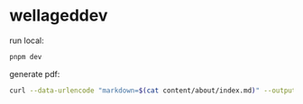 # wellageddev

run local:

```sh
pnpm dev
```

generate pdf:

```sh
curl --data-urlencode "markdown=$(cat content/about/index.md)" --output content/about/andrew_danelz.pdf https://md-to-pdf.fly.dev
```

